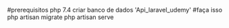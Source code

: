 #prerequisitos
 php 7.4
 criar banco de dados 'Api_laravel_udemy'
#faça isso
	php artisan migrate
	php artisan serve	